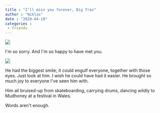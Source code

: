 ```yaml
---
title : "I’ll miss you forever, Big Trav"
author : "Niklas"
date : "2020-04-10"
categories : 
 - friends
---
```


![](https://niklasblog.com/wp-content/travisface.jpg)

I'm so sorry. And I'm so happy to have met you.

![](https://niklasblog.com/wp-content/travdrumming-scaled.jpg)

He had the biggest smile; it could engulf everyone, together with those eyes. Just look at him. I wish he could have had it easier. He brought so much joy to everyone I've seen him with.

Him all bruised-up from skateboarding, carrying drums, dancing wildly to Mudhoney at a festival in Wales.

Words aren't enough.
